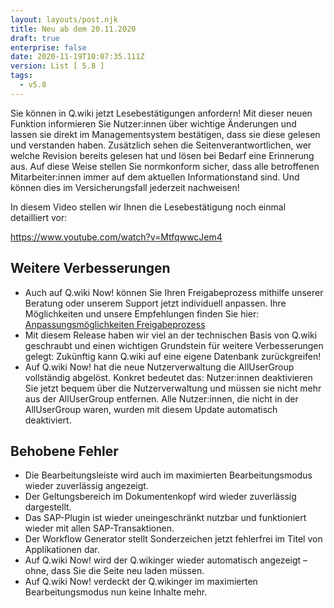 ```yaml
---
layout: layouts/post.njk
title: Neu ab dem 20.11.2020
draft: true
enterprise: false
date: 2020-11-19T10:07:35.111Z
version: List [ 5.8 ]
tags:
  - v5.8
---
```

Sie können in Q.wiki jetzt Lesebestätigungen anfordern! Mit dieser neuen Funktion informieren Sie Nutzer:innen über wichtige Änderungen und lassen sie direkt im Managementsystem bestätigen, dass sie diese gelesen und verstanden haben. Zusätzlich sehen die Seitenverantwortlichen, wer welche Revision bereits gelesen hat und lösen bei Bedarf eine Erinnerung aus. Auf diese Weise stellen Sie normkonform sicher, dass alle betroffenen Mitarbeiter:innen immer auf dem aktuellen Informationstand sind. Und können dies im Versicherungsfall jederzeit nachweisen! 

In diesem Video stellen wir Ihnen die Lesebestätigung noch einmal detailliert vor: 

https://www.youtube.com/watch?v=MtfqwwcJem4

## Weitere Verbesserungen

* Auch auf Q.wiki Now! können Sie Ihren Freigabeprozess mithilfe unserer Beratung oder unserem Support jetzt individuell anpassen. Ihre Möglichkeiten und unsere Empfehlungen finden Sie hier: [Anpassungsmöglichkeiten Freigabeprozess](https://releases.modell-aachen.de//faq/custom-workflows.html) 
* Mit diesem Release haben wir viel an der technischen Basis von Q.wiki geschraubt und einen wichtigen Grundstein für weitere Verbesserungen gelegt: Zukünftig kann Q.wiki auf eine eigene Datenbank zurückgreifen! 
* Auf Q.wiki Now! hat die neue Nutzerverwaltung die AllUserGroup vollständig abgelöst. Konkret bedeutet das: Nutzer:innen deaktivieren Sie jetzt bequem über die Nutzerverwaltung und müssen sie nicht mehr aus der AllUserGroup entfernen. Alle Nutzer:innen, die nicht in der AllUserGroup waren, wurden mit diesem Update automatisch deaktiviert. 

## Behobene Fehler

* Die Bearbeitungsleiste wird auch im maximierten Bearbeitungsmodus wieder zuverlässig angezeigt. 
* Der Geltungsbereich im Dokumentenkopf wird wieder zuverlässig dargestellt. 
* Das SAP-Plugin ist wieder uneingeschränkt nutzbar und funktioniert wieder mit allen SAP-Transaktionen. 
* Der Workflow Generator stellt Sonderzeichen jetzt fehlerfrei im Titel von Applikationen dar. 
* Auf Q.wiki Now! wird der Q.wikinger wieder automatisch angezeigt – ohne, dass Sie die Seite neu laden müssen.
* Auf Q.wiki Now! verdeckt der Q.wikinger im maximierten Bearbeitungsmodus nun keine Inhalte mehr.